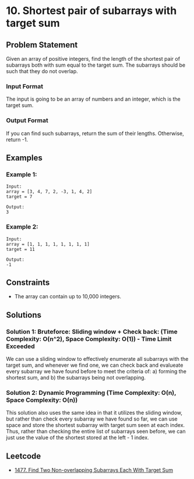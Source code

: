 # 10. Shortest pair of subarrays with target sum

## Problem Statement

Given an array of positive integers, find the length of the shortest pair of subarrays both with sum equal to the target sum. The subarrays should be such that they do not overlap.

### Input Format

The input is going to be an array of numbers and an integer, which is the target sum.

### Output Format

If you can find such subarrays, return the sum of their lengths. Otherwise, return -1.

## Examples

### Example 1:

```
Input:
array = [3, 4, 7, 2, -3, 1, 4, 2]
target = 7

Output:
3
```

### Example 2:

```
Input:
array = [1, 1, 1, 1, 1, 1, 1, 1]
target = 11

Output:
-1
```

## Constraints

- The array can contain up to 10,000 integers.

## Solutions

### Solution 1: Bruteforce: Sliding window + Check back: (Time Complexity: O(n^2), Space Complexity: O(1)) - Time Limit Exceeded

We can use a sliding window to effectively enumerate all subarrays with the target sum, and whenever we find one, we can check back and evalueate every subarray we have found before to meet the criteria of: a) forming the shortest sum, and b) the subarrays being not overlapping.

### Solution 2: Dynamic Programming (Time Complexity: O(n), Space Complexity: O(n))

This solution also uses the same idea in that it utilizes the sliding window, but rather than check every subarray we have found so far, we can use space and store the shortest subarray with target sum seen at each index. Thus, rather than checking the entire list of subarrays seen before, we can just use the value of the shortest stored at the left - 1 index.

## Leetcode

- [1477. Find Two Non-overlapping Subarrays Each With Target Sum](https://leetcode.com/problems/find-two-non-overlapping-sub-arrays-each-with-target-sum)
